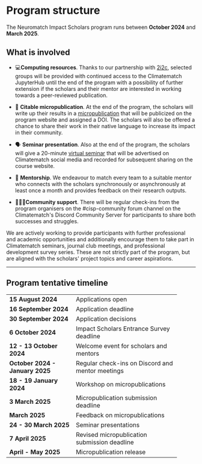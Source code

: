 # Program structure

The Neuromatch Impact Scholars program runs between **October 2024** and **March 2025**.

## **What is involved**
- 💻**Computing resources**. Thanks to our partnership with [2i2c](https://2i2c.org/), selected groups will be provided with continued access to the Climatematch JupyterHub until the end of the program with a possibility of further extension if the scholars and their mentor are interested in working towards a peer-reviewed publication. 

- 📝 **Citable micropublication**. At the end of the program, the scholars will write up their results in a [micropublication](../output-guidelines/micropublications.md) that will be publicized on the program website and assigned a DOI. The scholars will also be offered a chance to share their work in their native language to increase its impact in their community.

- 🗣️ **Seminar presentation**. Also at the end of the program, the scholars will give a 20-minute [virtual seminar](../output-guidelines/seminar_presentations.md) that will be advertised on Climatematch social media and recorded for subsequent sharing on the course website.

- 🦉 **Mentorship**. We endeavour to match every team to a suitable mentor who connects with the scholars synchronously or asynchronously at least once a month and provides feedback on their research outputs. 

- 🧑‍🤝‍🧑**Community support**. There will be regular check-ins from the program organisers on the #cisp-community forum channel on the Climatematch's Discord Community Server for participants to share both successes and struggles.

We are actively working to provide participants with further professional and academic opportunities and additionally encourage them to take part in Climatematch seminars, journal club meetings, and professional development survey series. These are not strictly part of the program, but are aligned with the scholars' project topics and career aspirations.

---
## **Program tentative timeline**
<table style="width:90%">
<tr>
    <td><b>15 August 2024</b></td>
    <td>Applications open</td>
</tr>
<tr>
    <td><b>16 September 2024</b></td>
    <td>Application deadline</td>
</tr>
<tr>
    <td><b>30 September 2024</b></td>
    <td>Application decisions</td>
</tr>
<tr>
    <td><b>6 October 2024</b></td>
    <td>Impact Scholars Entrance Survey deadline</td>
</tr>
<tr>
    <td><b>12 - 13 October 2024</b></td>
    <td>Welcome event for scholars and mentors</td>
</tr>
<tr>
    <td><b>October 2024 - January 2025</b></td>
    <td>Regular check-ins on Discord and mentor meetings</td>
</tr>
<tr>
    <td><b>18 - 19 January 2024</b></td>
    <td>Workshop on micropublications</td>
</tr>
<tr>
    <td><b>3 March 2025</b></td>
    <td>Micropublication submission deadline</td>
</tr>
<tr>
    <td><b>March 2025</b></td>
    <td>Feedback on micropublications</td>
</tr>
<tr>
    <td><b>24 - 30 March 2025</b></td>
    <td>Seminar presentations</td>
</tr>
<tr>
    <td><b>7 April 2025</b></td>
    <td>Revised micropublication submission deadline</td>
</tr>    
<tr>
    <td><b>April - May 2025</b></td>
    <td>Micropublication release</td>
</tr>
</table>
